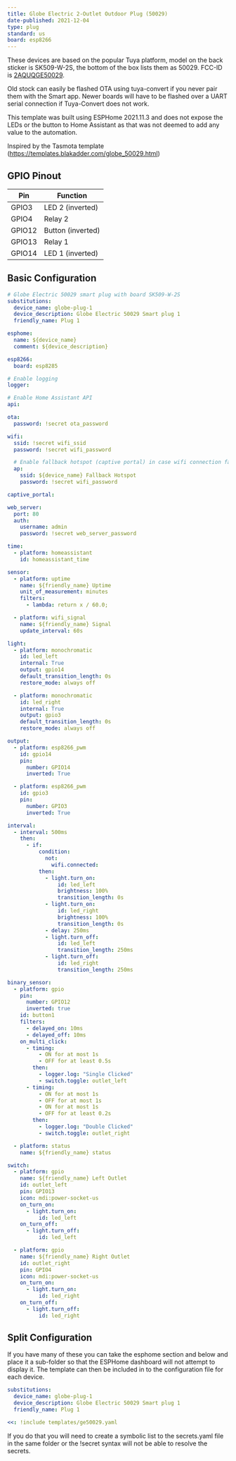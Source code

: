 ```yaml
---
title: Globe Electric 2-Outlet Outdoor Plug (50029)
date-published: 2021-12-04
type: plug
standard: us
board: esp8266
---
```


These devices are based on the popular Tuya platform, model on the back sticker is SK509-W-2S, the bottom of the box
lists them as 50029. FCC-ID is [2AQUQGE50029](https://fccid.io/2AQUQGE50029).

Old stock can easily be flashed OTA using tuya-convert if you never pair them with the Smart app. Newer boards will have
to be flashed over a UART serial connection if Tuya-Convert does not work.

This template was built using ESPHome 2021.11.3 and does not expose the LEDs or the button to Home Assistant as that was
not deemed to add any value to the automation.

Inspired by the Tasmota template (https://templates.blakadder.com/globe_50029.html)

## GPIO Pinout

| Pin    | Function          |
| ------ | ----------------- |
| GPIO3  | LED 2 (inverted)  |
| GPIO4  | Relay 2           |
| GPIO12 | Button (inverted) |
| GPIO13 | Relay 1           |
| GPIO14 | LED 1 (inverted)  |

## Basic Configuration

```yaml
# Globe Electric 50029 smart plug with board SK509-W-2S
substitutions:
  device_name: globe-plug-1
  device_description: Globe Electric 50029 Smart plug 1
  friendly_name: Plug 1

esphome:
  name: ${device_name}
  comment: ${device_description}

esp8266:
  board: esp8285

# Enable logging
logger:

# Enable Home Assistant API
api:

ota:
  password: !secret ota_password

wifi:
  ssid: !secret wifi_ssid
  password: !secret wifi_password

  # Enable fallback hotspot (captive portal) in case wifi connection fails
  ap:
    ssid: ${device_name} Fallback Hotspot
    password: !secret wifi_password

captive_portal:

web_server:
  port: 80
  auth:
    username: admin
    password: !secret web_server_password

time:
  - platform: homeassistant
    id: homeassistant_time

sensor:
  - platform: uptime
    name: ${friendly_name} Uptime
    unit_of_measurement: minutes
    filters:
      - lambda: return x / 60.0;

  - platform: wifi_signal
    name: ${friendly_name} Signal
    update_interval: 60s

light:
  - platform: monochromatic
    id: led_left
    internal: True
    output: gpio14
    default_transition_length: 0s
    restore_mode: always off

  - platform: monochromatic
    id: led_right
    internal: True
    output: gpio3
    default_transition_length: 0s
    restore_mode: always off

output:
  - platform: esp8266_pwm
    id: gpio14
    pin:
      number: GPIO14
      inverted: True

  - platform: esp8266_pwm
    id: gpio3
    pin:
      number: GPIO3
      inverted: True

interval:
  - interval: 500ms
    then:
      - if:
          condition:
            not:
              wifi.connected:
          then:
            - light.turn_on:
                id: led_left
                brightness: 100%
                transition_length: 0s
            - light.turn_on:
                id: led_right
                brightness: 100%
                transition_length: 0s
            - delay: 250ms
            - light.turn_off:
                id: led_left
                transition_length: 250ms
            - light.turn_off:
                id: led_right
                transition_length: 250ms

binary_sensor:
  - platform: gpio
    pin:
      number: GPIO12
      inverted: true
    id: button1
    filters:
      - delayed_on: 10ms
      - delayed_off: 10ms
    on_multi_click:
      - timing:
          - ON for at most 1s
          - OFF for at least 0.5s
        then:
          - logger.log: "Single Clicked"
          - switch.toggle: outlet_left
      - timing:
          - ON for at most 1s
          - OFF for at most 1s
          - ON for at most 1s
          - OFF for at least 0.2s
        then:
          - logger.log: "Double Clicked"
          - switch.toggle: outlet_right

  - platform: status
    name: ${friendly_name} status

switch:
  - platform: gpio
    name: ${friendly_name} Left Outlet
    id: outlet_left
    pin: GPIO13
    icon: mdi:power-socket-us
    on_turn_on:
      - light.turn_on:
          id: led_left
    on_turn_off:
      - light.turn_off:
          id: led_left

  - platform: gpio
    name: ${friendly_name} Right Outlet
    id: outlet_right
    pin: GPIO4
    icon: mdi:power-socket-us
    on_turn_on:
      - light.turn_on:
          id: led_right
    on_turn_off:
      - light.turn_off:
          id: led_right
```

## Split Configuration

If you have many of these you can take the esphome section and below and place it a sub-folder so that the ESPHome
dashboard will not attempt to display it. The template can then be included in to the configuration file for each
device.

```yaml
substitutions:
  device_name: globe-plug-1
  device_description: Globe Electric 50029 Smart plug 1
  friendly_name: Plug 1

<<: !include templates/ge50029.yaml
```

If you do that you will need to create a symbolic list to the secrets.yaml file in the same folder or the !secret syntax
will not be able to resolve the secrets.
